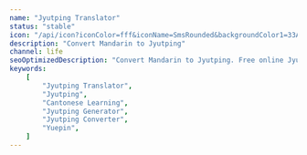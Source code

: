 ```yaml
---
name: "Jyutping Translator"
status: "stable"
icon: "/api/icon?iconColor=fff&iconName=SmsRounded&backgroundColor1=33A718"
description: "Convert Mandarin to Jyutping"
channel: life
seoOptimizedDescription: "Convert Mandarin to Jyutping. Free online Jyutping converter. No registration required."
keywords:
    [
        "Jyutping Translator",
        "Jyutping",
        "Cantonese Learning",
        "Jyutping Generator",
        "Jyutping Converter",
        "Yuepin",
    ]
---
```

